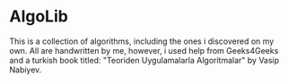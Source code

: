 # AlgoLib
This is a collection of algorithms, including the ones i discovered on my own.
All are handwritten by me, however, i used help from Geeks4Geeks and a turkish book titled: "Teoriden Uygulamalarla Algoritmalar" by Vasip Nabiyev.
